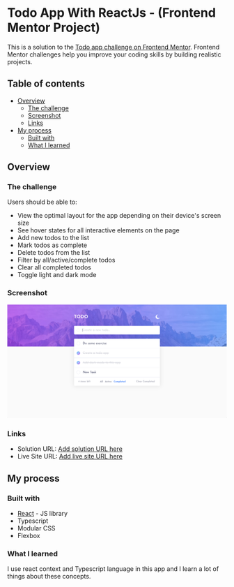 # Todo App With ReactJs - (Frontend Mentor Project)

This is a solution to the [Todo app challenge on Frontend Mentor](https://www.frontendmentor.io/challenges/todo-app-Su1_KokOW). Frontend Mentor challenges help you improve your coding skills by building realistic projects.

## Table of contents

- [Overview](#overview)
  - [The challenge](#the-challenge)
  - [Screenshot](#screenshot)
  - [Links](#links)
- [My process](#my-process)
  - [Built with](#built-with)
  - [What I learned](#what-i-learned)

## Overview

### The challenge

Users should be able to:

- View the optimal layout for the app depending on their device's screen size
- See hover states for all interactive elements on the page
- Add new todos to the list
- Mark todos as complete
- Delete todos from the list
- Filter by all/active/complete todos
- Clear all completed todos
- Toggle light and dark mode
<!-- - **Bonus**: Drag and drop to reorder items on the list -->

### Screenshot

![](./screenshot-light.png)

### Links

- Solution URL: [Add solution URL here](https://www.frontendmentor.io/solutions/todo-app-with-react-js-tH5Wbrk27s)
- Live Site URL: [Add live site URL here](https://react-todo-app-ashkan.netlify.app/)

## My process

### Built with

- [React](https://reactjs.org/) - JS library
- Typescript
- Modular CSS
- Flexbox

### What I learned

I use react context and Typescript language in this app and I learn a lot of things about these concepts.
